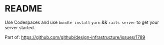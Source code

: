 # README

Use Codespaces and use `bundle install` `yarn` && `rails server` to get your server started.

Part of: https://github.com/github/design-infrastructure/issues/1789
